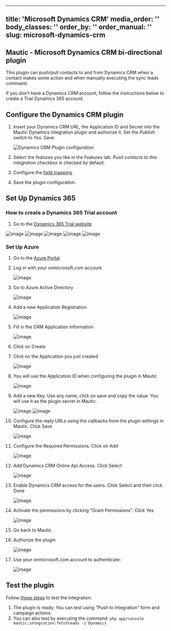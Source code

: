 ---
title: 'Microsoft Dynamics CRM'
media_order: ''
body_classes: ''
order_by: ''
order_manual: ''
slug: microsoft-dynamics-crm
----------------------------

## Mautic - Microsoft Dynamics CRM bi-directional plugin

This plugin can push/pull contacts to and from Dynamics CRM when a contact makes some action and when manually executing the sync leads command.

If you don't have a Dynamics CRM account, follow the instructions below to create a Trial Dynamics 365 account.

## Configure the Dynamics CRM plugin

1. Insert your Dynamics CRM URL, the Application ID and Secret into the Mautic Dynamics integration plugin and authorize it. Set the *Publish* switch to *Yes*. Save.

   ![Dynamics CRM Plugin configuration](858c5a2a7134.png "Dynamics CRM Plugin configuration")

1. Select the features you like in the Features tab. *Push contacts to this integration* checkbox is checked by default.
1. Configure the [field mapping][field mapping].
1. Save the plugin configuration.

## Set Up Dynamics 365

### How to create a Dynamics 365 Trial account

1. Go to the [Dynamics 365 Trial website](https://www.microsoft.com/en-us/free-crm-trial.aspx)

![image](bbdb46ab545f.png)
![image](8106fe116d63.png)
![image](d08c1298aa54.png)
![image](7084b5f865d5.png)
![image](fd5952a2005f.png)

### Set Up Azure

1. Go to the [Azure Portal](https://portal.azure.com)
1. Log in with your onmicrosoft.com account

   ![image](4e7c9a85014f.png)

1. Go to Azure Active Directory

   ![image](1ecee71fe408.png)

1. Add a new Application Registration

   ![image](72e65de87640.png)

1. Fill in the CRM Application information

   ![image](402a6170bc22.png)

1. Click on Create
1. Click on the Application you just created

   ![image](3570e550894a.png)

1. You will use the Application ID when configuring the plugin in Mautic

   ![image](1f320e76452e.png)

1. Add a new Key. Use any name, click on save and copy the value. You will use it as the plugin secret in Mautic.

   ![image](a53a371dd0fb.png)
   ![image](5b254970ed35.png)

1. Configure the reply URLs using the callbacks from the plugin settings in Mautic. Click Save

   ![image](e2a837fe2fc7.png)

1. Configure the Required Permissions. Click on Add

   ![image](a2482b3511de.png)

1. Add Dynamics CRM Online Api Access. Click Select

   ![image](b6977cfd4de7.png)

1. Enable Dynamics CRM access for the users. Click Select and then click Done

   ![image](7de74e72ae3d.png)

1. Activate the permissions by clicking "Grant Permissions". Click Yes

   ![image](abc667cdd178.png)

1. Go back to Mautic
1. Authorize the plugin

   ![image](858c5a2a7134.png)

1. Use your onmicrosoft.com account to authenticate:

   ![image](3a66e53a9265.png)

## Test the plugin

Follow [these steps][testing] to test the integration.

1. The plugin is ready. You can test using "Push to Integration" form and campaign actions.
1. You can also test by executing the command: `php app/console mautic:integration:fetchleads -i Dynamics`

[mautic]: <https://mautic.org>
[Mautic]: <https://mautic.org>

[field mapping]: <field_mapping.html>
[testing]: <integration_test.html>
[points]: <./../points>
